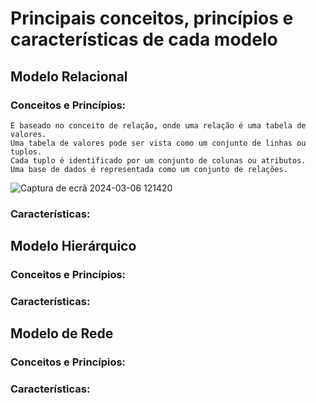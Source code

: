 # Principais conceitos, princípios e características de cada modelo

## Modelo Relacional

### Conceitos e Princípios:

    É baseado no conceito de relação, onde uma relação é uma tabela de valores.
    Uma tabela de valores pode ser vista como um conjunto de linhas ou tuplos.
    Cada tuplo é identificado por um conjunto de colunas ou atributos.
    Uma base de dados é representada como um conjunto de relações.
    
![Captura de ecrã 2024-03-06 121420](https://github.com/rafilourenco/AulasPSI/assets/145566372/4ef90ced-b763-4029-9225-4006d76a3ff7)


### Características:

## Modelo Hierárquico

### Conceitos e Princípios:

### Características:

## Modelo de Rede

### Conceitos e Princípios:

### Características:

